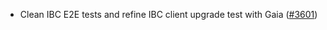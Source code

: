 - Clean IBC E2E tests and refine IBC client upgrade test with Gaia
  ([\#3601](https://github.com/anoma/namada/issues/3601))